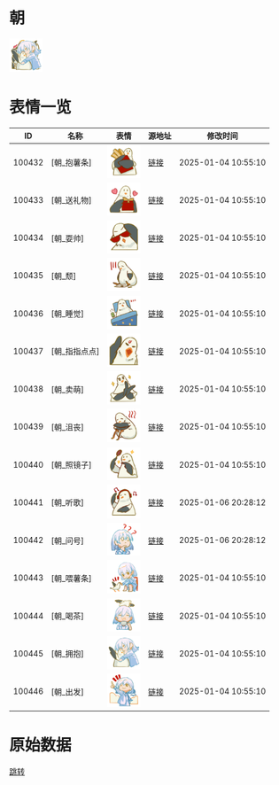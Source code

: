 # 朝

<img src="./cover.png" height="60" alt="cover" />

# 表情一览

|ID|名称|表情|源地址|修改时间|
|----|----|----|----|----|
|100432|[朝_抱薯条]|<img src="./pic/100432_%5B朝_抱薯条%5D.png" height="60" alt="抱薯条"/>|[链接](https://i0.hdslb.com/bfs/garb/96bd3a4b2e4be6193564b9593d579f86adbf6928.png)|2025-01-04 10:55:10|
|100433|[朝_送礼物]|<img src="./pic/100433_%5B朝_送礼物%5D.png" height="60" alt="送礼物"/>|[链接](https://i0.hdslb.com/bfs/garb/fd0a2319db6f9fb44415bbcd04f38df2db6c0953.png)|2025-01-04 10:55:10|
|100434|[朝_耍帅]|<img src="./pic/100434_%5B朝_耍帅%5D.png" height="60" alt="耍帅"/>|[链接](https://i0.hdslb.com/bfs/garb/23b27baa16373b73b8bfd86b3be88e86b522877b.png)|2025-01-04 10:55:10|
|100435|[朝_颓]|<img src="./pic/100435_%5B朝_颓%5D.png" height="60" alt="颓"/>|[链接](https://i0.hdslb.com/bfs/garb/6862d2f620cbcdf6563075dadbb9cada2aba7ee9.png)|2025-01-04 10:55:10|
|100436|[朝_睡觉]|<img src="./pic/100436_%5B朝_睡觉%5D.png" height="60" alt="睡觉"/>|[链接](https://i0.hdslb.com/bfs/garb/0699670d1578cae768e87d3ad0f0b35b4a4d2941.png)|2025-01-04 10:55:10|
|100437|[朝_指指点点]|<img src="./pic/100437_%5B朝_指指点点%5D.png" height="60" alt="指指点点"/>|[链接](https://i0.hdslb.com/bfs/garb/d64c88b985f933b7d4b7076e43f7d1f76d15a574.png)|2025-01-04 10:55:10|
|100438|[朝_卖萌]|<img src="./pic/100438_%5B朝_卖萌%5D.png" height="60" alt="卖萌"/>|[链接](https://i0.hdslb.com/bfs/garb/f0c32f262b43586b3234a2cf75366840f2dec756.png)|2025-01-04 10:55:10|
|100439|[朝_沮丧]|<img src="./pic/100439_%5B朝_沮丧%5D.png" height="60" alt="沮丧"/>|[链接](https://i0.hdslb.com/bfs/garb/affdf5ab9ef5c4c5686cbfaab3b72655ece02f26.png)|2025-01-04 10:55:10|
|100440|[朝_照镜子]|<img src="./pic/100440_%5B朝_照镜子%5D.png" height="60" alt="照镜子"/>|[链接](https://i0.hdslb.com/bfs/garb/4fc33886caee7056af328a922d82f8e915618975.png)|2025-01-04 10:55:10|
|100441|[朝_听歌]|<img src="./pic/100441_%5B朝_听歌%5D.png" height="60" alt="听歌"/>|[链接](https://i0.hdslb.com/bfs/garb/e2139464adb6e9896ad1fbb12ec454800e698211.png)|2025-01-06 20:28:12|
|100442|[朝_问号]|<img src="./pic/100442_%5B朝_问号%5D.png" height="60" alt="问号"/>|[链接](https://i0.hdslb.com/bfs/garb/7ccefc570d7f680cc237c53248aeb173289e36a6.png)|2025-01-06 20:28:12|
|100443|[朝_喂薯条]|<img src="./pic/100443_%5B朝_喂薯条%5D.png" height="60" alt="喂薯条"/>|[链接](https://i0.hdslb.com/bfs/garb/8e862412b9909e3fd19fa8f18abbfb06585aace3.png)|2025-01-04 10:55:10|
|100444|[朝_喝茶]|<img src="./pic/100444_%5B朝_喝茶%5D.png" height="60" alt="喝茶"/>|[链接](https://i0.hdslb.com/bfs/garb/40b4f0cc7fe98a1b942e45a72dc4dc7cf8efd261.png)|2025-01-04 10:55:10|
|100445|[朝_拥抱]|<img src="./pic/100445_%5B朝_拥抱%5D.png" height="60" alt="拥抱"/>|[链接](https://i0.hdslb.com/bfs/garb/a82828054d2e9f535408cf801683377f499e8733.png)|2025-01-04 10:55:10|
|100446|[朝_出发]|<img src="./pic/100446_%5B朝_出发%5D.png" height="60" alt="出发"/>|[链接](https://i0.hdslb.com/bfs/garb/2cd093d90b6b7009c41e47a2954f8f406637cd1c.png)|2025-01-04 10:55:10|

# 原始数据

[跳转](./raw.json)

